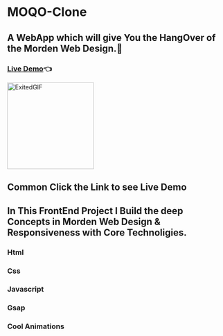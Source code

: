 # MOQO-Clone
## A WebApp which will give You the HangOver of the Morden Web Design.🤩
### [Live Demo](https://abhay-on-git.github.io/MOQO-Clone/MOQO-CLONE)👈
<img src="https://media.giphy.com/media/mFBhx5cbmlMJBMsLAQ/giphy.gif" alt="ExitedGIF" width="200">

## Common Click the Link to see Live Demo


## In This FrontEnd Project I Build the deep Concepts in Morden Web Design & Responsiveness with Core Technoligies.
### Html
### Css
### Javascript
### Gsap 
### Cool Animations

